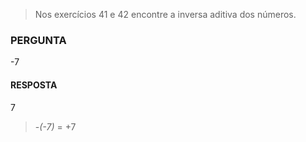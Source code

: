 > Nos exercícios 41 e 42 encontre a inversa aditiva dos números.

### PERGUNTA

-7

#### RESPOSTA

7

> -*(-7)* = +7
